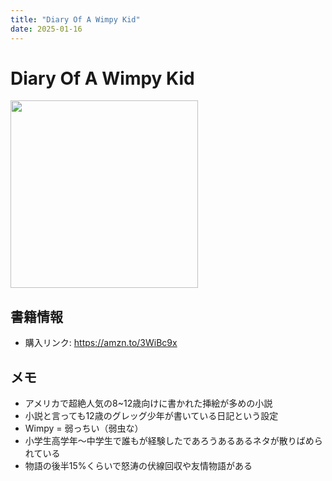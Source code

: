 ```yaml
---
title: "Diary Of A Wimpy Kid"
date: 2025-01-16
---
```

# Diary Of A Wimpy Kid
[<img src="https://m.media-amazon.com/images/I/81R2N4PRuUL._SL1500_.jpg" width="300">](https://amzn.to/3WiBc9x)
## 書籍情報
- 購入リンク: <https://amzn.to/3WiBc9x>
## メモ
- アメリカで超絶人気の8~12歳向けに書かれた挿絵が多めの小説
- 小説と言っても12歳のグレッグ少年が書いている日記という設定
- Wimpy = 弱っちい（弱虫な）
- 小学生高学年〜中学生で誰もが経験したであろうあるあるネタが散りばめられている
- 物語の後半15%くらいで怒涛の伏線回収や友情物語がある